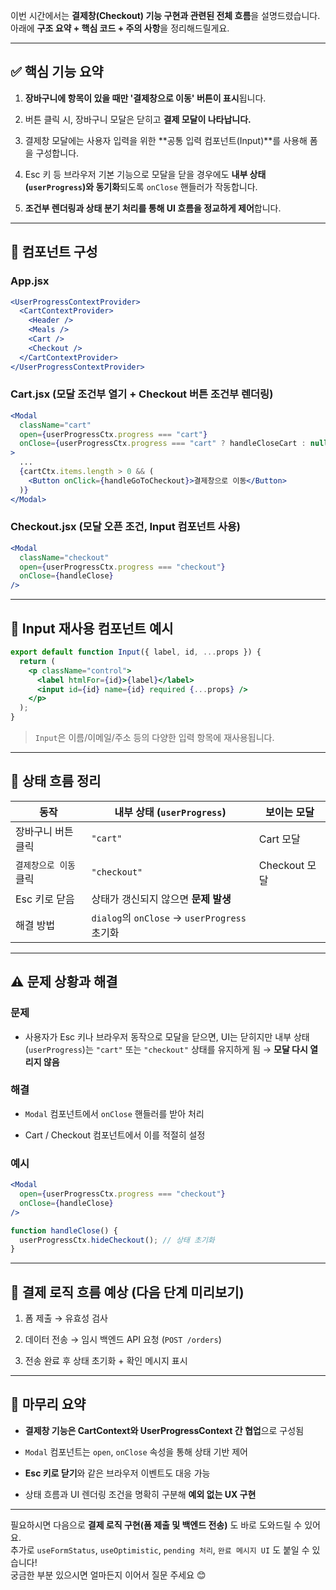이번 시간에서는 **결제창(Checkout) 기능 구현과 관련된 전체 흐름**을 설명드렸습니다. 아래에 **구조 요약 + 핵심 코드 + 주의 사항**을 정리해드릴게요.

---

## ✅ 핵심 기능 요약

1. **장바구니에 항목이 있을 때만 '결제창으로 이동' 버튼이 표시**됩니다.
    
2. 버튼 클릭 시, 장바구니 모달은 닫히고 **결제 모달이 나타납니다.**
    
3. 결제창 모달에는 사용자 입력을 위한 **공통 입력 컴포넌트(Input)**를 사용해 폼을 구성합니다.
    
4. Esc 키 등 브라우저 기본 기능으로 모달을 닫을 경우에도 **내부 상태(`userProgress`)와 동기화**되도록 `onClose` 핸들러가 작동합니다.
    
5. **조건부 렌더링과 상태 분기 처리를 통해 UI 흐름을 정교하게 제어**합니다.
    

---

## 🧱 컴포넌트 구성

### App.jsx

```jsx
<UserProgressContextProvider>
  <CartContextProvider>
    <Header />
    <Meals />
    <Cart />
    <Checkout />
  </CartContextProvider>
</UserProgressContextProvider>
```

### Cart.jsx (모달 조건부 열기 + Checkout 버튼 조건부 렌더링)

```jsx
<Modal
  className="cart"
  open={userProgressCtx.progress === "cart"}
  onClose={userProgressCtx.progress === "cart" ? handleCloseCart : null}
>
  ...
  {cartCtx.items.length > 0 && (
    <Button onClick={handleGoToCheckout}>결제창으로 이동</Button>
  )}
</Modal>
```

### Checkout.jsx (모달 오픈 조건, Input 컴포넌트 사용)

```jsx
<Modal
  className="checkout"
  open={userProgressCtx.progress === "checkout"}
  onClose={handleClose}
/>
```

---

## 🧩 Input 재사용 컴포넌트 예시

```jsx
export default function Input({ label, id, ...props }) {
  return (
    <p className="control">
      <label htmlFor={id}>{label}</label>
      <input id={id} name={id} required {...props} />
    </p>
  );
}
```

> `Input`은 이름/이메일/주소 등의 다양한 입력 항목에 재사용됩니다.

---

## 🧠 상태 흐름 정리

|동작|내부 상태 (`userProgress`)|보이는 모달|
|---|---|---|
|장바구니 버튼 클릭|`"cart"`|Cart 모달|
|`결제창으로 이동` 클릭|`"checkout"`|Checkout 모달|
|Esc 키로 닫음|상태가 갱신되지 않으면 **문제 발생**||
|해결 방법|`dialog`의 `onClose` → `userProgress` 초기화||

---

## ⚠️ 문제 상황과 해결

### 문제

- 사용자가 Esc 키나 브라우저 동작으로 모달을 닫으면, UI는 닫히지만 내부 상태(`userProgress`)는 `"cart"` 또는 `"checkout"` 상태를 유지하게 됨 → **모달 다시 열리지 않음**
    

### 해결

- `Modal` 컴포넌트에서 `onClose` 핸들러를 받아 처리
    
- Cart / Checkout 컴포넌트에서 이를 적절히 설정
    

### 예시

```jsx
<Modal
  open={userProgressCtx.progress === "checkout"}
  onClose={handleClose}
/>
```

```js
function handleClose() {
  userProgressCtx.hideCheckout(); // 상태 초기화
}
```

---

## 🧭 결제 로직 흐름 예상 (다음 단계 미리보기)

1. 폼 제출 → 유효성 검사
    
2. 데이터 전송 → 임시 백엔드 API 요청 (`POST /orders`)
    
3. 전송 완료 후 상태 초기화 + 확인 메시지 표시
    

---

## 🧶 마무리 요약

- **결제창 기능은 CartContext와 UserProgressContext 간 협업**으로 구성됨
    
- `Modal` 컴포넌트는 `open`, `onClose` 속성을 통해 상태 기반 제어
    
- **Esc 키로 닫기**와 같은 브라우저 이벤트도 대응 가능
    
- 상태 흐름과 UI 렌더링 조건을 명확히 구분해 **예외 없는 UX 구현**
    

---

필요하시면 다음으로 **결제 로직 구현(폼 제출 및 백엔드 전송)** 도 바로 도와드릴 수 있어요.  
추가로 `useFormStatus`, `useOptimistic`, `pending 처리`, `완료 메시지 UI` 도 붙일 수 있습니다!  
궁금한 부분 있으시면 얼마든지 이어서 질문 주세요 😊